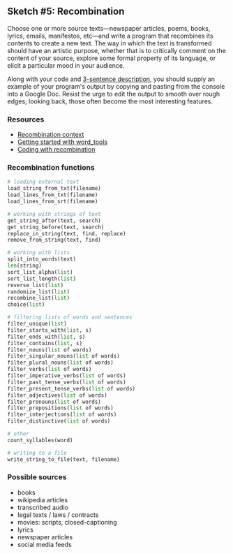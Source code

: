 ## Sketch #5: Recombination

Choose one or more source texts—newspaper articles, poems, books, lyrics, emails, manifestos, etc—and write a program that recombines its contents to create a new text. The way in which the text is transformed should have an artistic purpose, whether that is to critically comment on the content of your source, explore some formal property of its language, or elicit a particular mood in your audience.

Along with your code and [3-sentence description](../../resources/description_guidelines.md), you should supply an example of your program's output by copying and pasting from the console into a Google Doc. Resist the urge to edit the output to smooth over rough edges; looking back, those often become the most interesting features.

### Resources
- [Recombination context](context.md)
- [Getting started with word_tools](getting_started.md)
- [Coding with recombination](code.md)


### Recombination functions
```py
# loading external text
load_string_from_txt(filename)
load_lines_from_txt(filename)
load_lines_from_srt(filename)

# working with strings of text
get_string_after(text, search)
get_string_before(text, search)
replace_in_string(text, find, replace)
remove_from_string(text, find)

# working with lists
split_into_words(text)
len(string)
sort_list_alpha(list)
sort_list_length(list)
reverse_list(list)
randomize_list(list)
recombine_list(list)
choice(list)

# filtering lists of words and sentences
filter_unique(list)
filter_starts_with(list, s)
filter_ends_with(list, s)
filter_contains(list, s)
filter_nouns(list of words)
filter_singular_nouns(list of words)
filter_plural_nouns(list of words)
filter_verbs(list of words)
filter_imperative_verbs(list of words)
filter_past_tense_verbs(list of words)
filter_present_tense_verbs(list of words)
filter_adjectives(list of words)
filter_pronouns(list of words)
filter_prepositions(list of words)
filter_interjections(list of words)
filter_distinctive(list of words)

# other
count_syllables(word)

# writing to a file
write_string_to_file(text, filename)
```

### Possible sources
- books
- wikipedia articles
- transcribed audio
- legal texts / laws / contracts
- movies: scripts, closed-captioning
- lyrics
- newspaper articles
- social media feeds
